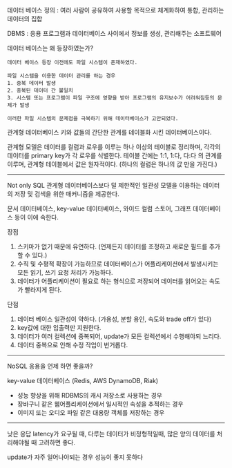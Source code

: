 데이터 베이스
정의 : 여러 사람이 공유하여 사용할 목적으로 체계화하여 통합, 관리하는 데이터의 집합 

DBMS : 응용 프로그램과 데이터베이스 사이에서 정보를 생성, 관리해주는 소프트웨어

데이터 베이스는 왜 등장하였는가?
```
데이터 베이스 등장 이전에도 파일 시스템이 존재하였다. 

파일 시스템을 이용한 데이터 관리를 하는 경우
1. 중복 데이터 발생
2. 중복된 데이터 간 불일치
3. 시스템 또는 프로그램이 파일 구조에 영향을 받아 프로그램의 유지보수가 어려워짐등의 문제가 발생

이러한 파일 시스템의 문제점을 극복하기 위해 데이터베이스가 고안되었다.
```

관계형 데이터베이스 
키와 값들의 간단한 관계를 테이블화 시킨 데이터베이스이다.

관계형 모델은 데이터를 컬럼과 로우를 이루는 하나 이상의 테이블로 정리하며, 각각의 데이터를 primary key가 각 로우를 식별한다.
테이블 간에는 1:1, 1:다, 다:다 의 관계를 이루며, 관계형 테이블에서 값은 원자적이다. (하나의 컬럼은 하나의 값 만을 가진다.)

---
Not only SQL 
관게형 데이터베이스보다 덜 제한적인 일관성 모델을 이용하는 데이터의 저장 및 검색을 위한 매커니즘을 제공한다.

문서 데이터베이스, key-value 데이터베이스, 와이드 컬럼 스토어, 그래프 데이터베이스 등이 이에 속한다. 

장점
1. 스키마가 없기 때문에 유연하다. (언제든지 데이터를 조정하고 새로운 필드를 추가할 수 있다.)
2. 수직 및 수평적 확장이 가능하므로 데이터베이스가 어플리케이션에서 발생시키는 모든 읽기, 쓰기 요청 처리가 가능하다.
3. 데이터가 어플리케이션이 필요로 하는 형식으로 저장되어 데이터를 읽어오는 속도가 빨라지게 된다.

단점
1. 데이터 베이스 일관성이 약하다. (가용성, 분할 용인, 속도와 trade off가 있다)
2. key값에 대한 입출력만 지원한다.
3. 데이터가 여러 컬렉션에 중복되어, update가 모든 컬렉션에서 수행해야되 느리다.
4. 데이터 중복으로 인해 수정 작업이 번거롭다. 

---
NoSQL 응용을 언제 하면 좋을까?

key-value 데이터베이스 (Redis, AWS DynamoDB, Riak)
- 성능 향상을 위해 RDBMS의 캐시 저장소로 사용하는 경우
- 장바구니 같은 웹어플리케이션에서 일시적인 속성을 추적하는 경우
- 이미지 또는 오디오 파일 같은 대용량 객체를 저장하는 경우   

---

낮은 응답 latency가 요구될 때, 다루는 데이터가 비정형적일때, 많은 양의 데이터를 처리해야될 때 고려하면 좋다.

update가 자주 일어나야되는 경우 성능이 좋지 못하다 
